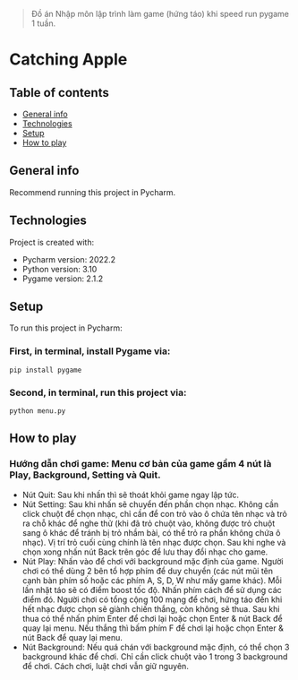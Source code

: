 > Đồ án Nhập môn lập trình làm game (hứng táo) khi speed run pygame 1 tuần.

# Catching Apple

## Table of contents
* [General info](#general-info)
* [Technologies](#technologies)
* [Setup](#setup)
* [How to play](#how-to-play)

## General info
Recommend running this project in Pycharm.
	
## Technologies 

Project is created with:
* Pycharm version: 2022.2
* Python version: 3.10
* Pygame version: 2.1.2
	
## Setup

To run this project in Pycharm:

### First, in terminal, install Pygame via:
```
pip install pygame
```

### Second, in terminal, run this project via:
```
python menu.py
```

## How to play

### Hướng dẫn chơi game: Menu cơ bản của game gầm 4 nút là Play, Background, Setting và Quit.

- Nút Quit: Sau khi nhấn thì sẽ thoát khỏi game ngay lập tức.
- Nút Setting: Sau khi nhấn sẽ chuyển đến phần chọn nhạc. Không cần click chuột để chọn nhạc, chỉ cần để con trỏ vào ô chứa tên nhạc và trỏ ra chỗ khác để nghe thử (khi đã trỏ chuột vào, không được trỏ chuột sang ô khác để tránh bị trỏ nhầm bài, có thể trỏ ra phần không chứa ô nhạc). Vị trí trỏ cuối cùng chính là tên nhạc được chọn. Sau khi nghe và chọn xong nhấn nút Back trên góc để lưu thay đổi nhạc cho game.
- Nút Play: Nhấn vào để chơi với background mặc định của game. Người chơi có thể dùng 2 bên tổ hợp phím để duy chuyển (các nút mũi tên cạnh bàn phím số hoặc các phím A, S, D, W như mấy game khác). Mỗi lần nhặt táo sẽ có điểm boost tốc độ. Nhấn phím cách để sử dụng các điểm đó. Người chơi có tổng cộng 100 mạng để chơi, hứng táo đến khi hết nhạc được chọn sẽ giành chiến thắng, còn không sẽ thua. Sau khi thua có thể nhấn phím Enter để chơi lại hoặc chọn Enter & nút Back để quay lại menu. Nếu thắng thì bấm phím F để chơi lại hoặc chọn Enter & nút Back để quay lại menu.
- Nút Background: Nếu quá chán với background mặc định, có thể chọn 3 background khác để chơi. Chỉ cần click chuột vào 1 trong 3 background để chơi. Cách chơi, luật chơi vẫn giữ nguyên.
